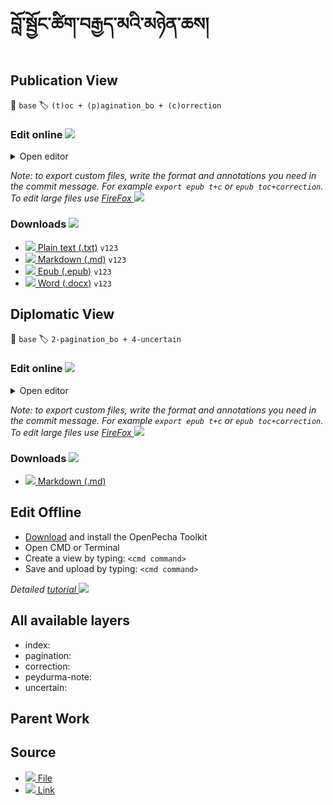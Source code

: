 # བློ་སྦྱོང་ཚིག་བརྒྱད་མའི་མཉེན་ཆས།

## Publication View

📄 `base` 🏷 `(t)oc + (p)agination_bo + (c)orrection`


### Edit online <img src="https://img.icons8.com/color/20/000000/edit-property.png">
<details><summary> Open editor </summary><blockquote>
<iframe src="https://prose.io/#OpenPecha/P000780/edit/publication/v001.txt" width="100%" height="600"></iframe>
</blockquote></details>

_Note: to export custom files, write the format and annotations you need in the commit message. For example `export epub t+c` or `epub toc+correction`. To edit large files use [FireFox ![](https://img.icons8.com/color/16/000000/firefox.png)](https://www.mozilla.org/)_

### Downloads <img src="https://img.icons8.com/cotton/20/000000/download-from-cloud.png">
- [![](https://img.icons8.com/color/20/000000/txt.png) Plain text (.txt)](https://github.com/OpenPecha/P000780/releases/download/v02/blo_sbyong_tshig_rkang_brgyad_ma-v001.txt) `v123`
- [![](https://img.icons8.com/color/20/000000/markdown.png) Markdown (.md)](link) `v123`
- [![](https://img.icons8.com/color/20/000000/epub.png) Epub (.epub)](link) `v123`
- [![](https://img.icons8.com/color/20/000000/microsoft-word-2019.png) Word (.docx)](link) `v123`


## Diplomatic View

📄 `base`  🏷 `2-pagination_bo + 4-uncertain`


### Edit online <img src="https://img.icons8.com/color/20/000000/edit-property.png">
<details><summary> Open editor </summary><blockquote>
<iframe src="http://prose.io/#OpenPecha/P000780/edit/diplomatic/v001.txt" width="100%" height="600"></iframe>
</blockquote></details>

_Note: to export custom files, write the format and annotations you need in the commit message. For example `export epub t+c` or `epub toc+correction`. To edit large files use [FireFox ![](https://img.icons8.com/color/16/000000/firefox.png)](https://www.mozilla.org/)_

### Downloads <img src="https://img.icons8.com/cotton/20/000000/download-from-cloud.png">
 - [![](https://img.icons8.com/color/24/000000/markdown.png) Markdown (.md)](link)


## Edit Offline

- [Download](link) and install the OpenPecha Toolkit
- Open CMD or Terminal
- Create a view by typing: `<cmd command>`
- Save and upload by typing: `<cmd command>`

_Detailed [tutorial ![](https://img.icons8.com/color/16/000000/classroom.png)](link)_


## All available layers
- index: <description>
- pagination: <description>
- correction: <description>
- peydurma-note: <description>
- uncertain: <description>

## Parent Work


## Source 
- [![](https://img.icons8.com/color/24/000000/download.png) File](https://github.com/OpenPecha/P000780/releases/download/v01/blo_sbyong_tshig_rkang_brgyad_ma.html) 
- [![](https://img.icons8.com/color/24/000000/link.png) Link](https://bo.wikipedia.org/wiki/%E0%BD%96%E0%BE%B3%E0%BD%BC%E0%BC%8B%E0%BD%A6%E0%BE%A6%E0%BE%B1%E0%BD%BC%E0%BD%84%E0%BC%8B%E0%BD%9A%E0%BD%B2%E0%BD%82%E0%BC%8B%E0%BD%A2%E0%BE%90%E0%BD%84%E0%BC%8B%E0%BD%96%E0%BD%A2%E0%BE%92%E0%BE%B1%E0%BD%91%E0%BC%8B%E0%BD%98%E0%BC%8B)
